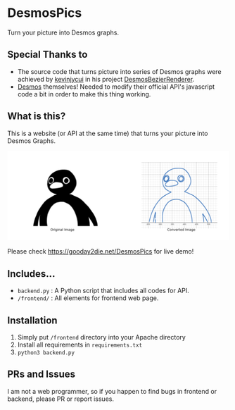 # DesmosPics
Turn your picture into Desmos graphs.

## Special Thanks to
- The source code that turns picture into series of Desmos graphs were achieved by [kevinjycui](https://github.com/kevinjycui) in his project [DesmosBezierRenderer](https://github.com/kevinjycui/DesmosBezierRenderer).
- [Desmos](https://desmos.com/) themselves! Needed to modify their official API's javascript code a bit in order to make this thing working.

## What is this?
This is a website (or API at the same time) that turns your picture into Desmos Graphs. 

![enter image description here](https://raw.githubusercontent.com/gooday2die/DesmosPic/main/frontend/intro.png)

Please check https://gooday2die.net/DesmosPics for live demo!

## Includes...
- `backend.py` : A Python script that includes all codes for API. 
- `/frontend/` : All elements for frontend web page.

## Installation
1. Simply put  `/frontend` directory into your Apache directory
2. Install all requirements in `requirements.txt`
3. `python3 backend.py`

## PRs and Issues
I am not a web programmer, so if you happen to find bugs in frontend or backend, please PR or report issues. 
